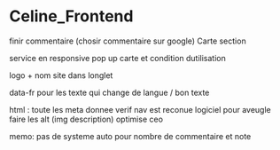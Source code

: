 # Celine_Frontend

finir commentaire (chosir commentaire sur google)
Carte section

service en responsive
pop up carte et condition dutilisation

logo + nom site dans longlet

data-fr pour les texte qui change de langue / bon texte

html :
toute les meta donnee
verif nav est reconue logiciel pour aveugle
faire les alt (img description)
optimise ceo

memo:
pas de systeme auto pour nombre de commentaire et note
